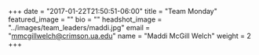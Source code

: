 +++
date = "2017-01-22T21:50:51-06:00"
title = "Team Monday"
featured_image = ""
bio = ""
headshot_image = "../images/team_leaders/maddi.jpg"
email = "mmcgillwelch@crimson.ua.edu"
name = "Maddi McGill Welch"
weight = 2
+++
